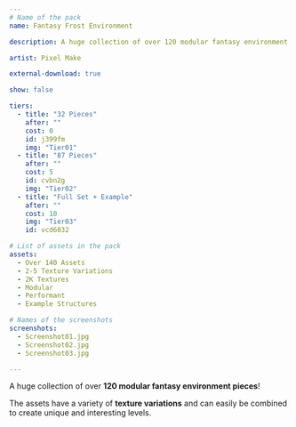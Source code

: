 ```yaml
---
# Name of the pack
name: Fantasy Frost Environment

description: A huge collection of over 120 modular fantasy environment pieces!

artist: Pixel Make

external-download: true

show: false

tiers:
  - title: "32 Pieces"
    after: ""
    cost: 0
    id: j399fm
    img: "Tier01"
  - title: "87 Pieces"
    after: ""
    cost: 5
    id: cvbn2g
    img: "Tier02"
  - title: "Full Set + Example"
    after: ""
    cost: 10
    img: "Tier03"
    id: vcd6032

# List of assets in the pack
assets:
  - Over 140 Assets
  - 2-5 Texture Variations
  - 2K Textures
  - Modular
  - Performant
  - Example Structures

# Names of the screenshots
screenshots:
  - Screenshot01.jpg
  - Screenshot02.jpg
  - Screenshot03.jpg

---
```


A huge collection of over **120 modular fantasy environment pieces**!

The assets have a variety of **texture variations** and can easily be combined to create unique and interesting levels.